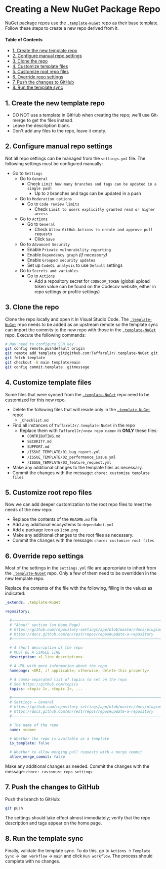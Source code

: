 # Creating a New NuGet Package Repo <!-- omit in toc -->

NuGet package repos use the [`.template-NuGet`][template] repo
as their base template.
Follow these steps to create a new repo derived from it.

#### Table of Contents <!-- omit in toc -->

- [1. Create the new template repo](#1-create-the-new-template-repo)
- [2. Configure manual repo settings](#2-configure-manual-repo-settings)
- [3. Clone the repo](#3-clone-the-repo)
- [4. Customize template files](#4-customize-template-files)
- [5. Customize root repo files](#5-customize-root-repo-files)
- [6. Override repo settings](#6-override-repo-settings)
- [7. Push the changes to GitHub](#7-push-the-changes-to-github)
- [8. Run the template sync](#8-run-the-template-sync)

## 1. Create the new template repo

- DO NOT use a template in GitHub when creating the repo;
  we'll use Git-merge to get the files instead.
- Leave the description blank.
- Don't add any files to the repo, leave it empty.

## 2. Configure manual repo settings

Not all repo settings can be managed from the `settings.yml` file.
The following settings must be configured manually:

- Go to `Settings`
  - Go to `General`
    - Check `Limit how many branches and tags can be updated in a single push`
      - Up to `2` branches and tags can be updated in a push
  - Go to `Moderation options`
    - Go to `Code review limits`
      - Check `Limit to users explicitly granted read or higher access`
  - Go to `Actions`
    - Go to `General`
      - Check `Allow GitHub Actions to create and approve pull requests`
      - Click `Save`
  - Go to `Advanced Security`
    - Enable `Private vulnerability reporting`
    - Enable `Dependency graph` _(if necessary)_
    - Enable `Grouped security updates`
    - Set up `CodeQL analysis` to use `Default` settings
  - Go to `Secrets and variables`
    - Go to `Actions`
      - Add a repository secret for `CODECOV_TOKEN`
        (global upload token value can be found on the Codecov website,
        either in repo settings or profile settings)

## 3. Clone the repo

Clone the repo locally and open it in Visual Studio Code.
The [`.template-NuGet`][template] repo needs to be added as an upstream remote
so the template sync can import the commits to the new repo
with those in the [`.template-NuGet`][template] repo.
Execute the following commands:

```bash
# May need to configure SSH key
git config remote.pushdefault origin
git remote add template git@github.com:TaffarelJr/.template-NuGet.git
git fetch template
git checkout -B main template/main
git config commit.template .gitmessage
```

## 4. Customize template files

Some files that were synced from the [`.template-NuGet`][template] repo
need to be customized for this new repo.

- Delete the following files that will
  reside only in the [`.template-NuGet`][template] repo:
  - `_Checklist.md`
- Find all instances of `TaffarelJr/.template-NuGet` in the repo
  - Replace them with `TaffarelJr/<new repo name>` in **ONLY** these files:
    - `CONTRIBUTING.md`
    - `SECURITY.md`
    - `SUPPORT.md`
    - `/ISSUE_TEMPLATE/01_bug_report.yml`
    - `/ISSUE_TEMPLATE/02_performance_issue.yml`
    - `/ISSUE_TEMPLATE/03_feature_request.yml`
- Make any additional changes to the template files as necessary.
- Commit the changes with the message: `chore: customize template files`

## 5. Customize root repo files

Now we can add deeper customization to the root repo files
to meet the needs of the new repo:

- Replace the contents of the `README.md` file
- Add any additional ecosystems to `dependabot.yml`
- Add a package icon as `Icon.png`
- Make any additional changes to the root files as necessary.
- Commit the changes with the message: `chore: customize root files`

## 6. Override repo settings

Most of the settings in the `settings.yml` file
are appropriate to inherit from the [`.template-NuGet`][template] repo.
Only a few of them need to be overridden in the new template repo.

Replace the contents of the file with the following,
filling in the values as indicated:

```yaml
_extends: .template-NuGet

repository:

  #─────────────────────────────────────────────────────────────────────────────
  # "About" section (on Home Page)
  # https://github.com/repository-settings/app/blob/master/docs/plugins/repository.md
  # https://docs.github.com/en/rest/repos/repos#update-a-repository
  #─────────────────────────────────────────────────────────────────────────────

  # A short description of the repo
  # MUST BE A SINGLE LINE
  description: <1-line description>.

  # A URL with more information about the repo
  homepage: <URI, if applicable; otherwise, delete this property>

  # A comma-separated list of topics to set on the repo
  # See https://github.com/topics
  topics: <topic 1>, <topic 2>, ...

  #─────────────────────────────────────────────────────────────────────────────
  # Settings → General
  # https://github.com/repository-settings/app/blob/master/docs/plugins/repository.md
  # https://docs.github.com/en/rest/repos/repos#update-a-repository
  #─────────────────────────────────────────────────────────────────────────────

  # The name of the repo
  name: <name>

  # Whether the repo is available as a template
  is_template: false

  # Whether to allow merging pull requests with a merge commit
  allow_merge_commit: false
```

Make any additional changes as needed.
Commit the changes with the message: `chore: customize repo settings`

## 7. Push the changes to GitHub

Push the branch to GitHub:

```bash
git push
```

The settings should take effect almost immediately;
verify that the repo description and tags appear on the home page.

## 8. Run the template sync

Finally, validate the template sync.
To do this, go to `Actions` → `Template Sync` → `Run workflow` → `main`
and click `Run workflow`. The process should complete with no changes.

<!-- GitHub Repo URIs -->

[template]: https://github.com/TaffarelJr/.template-NuGet
